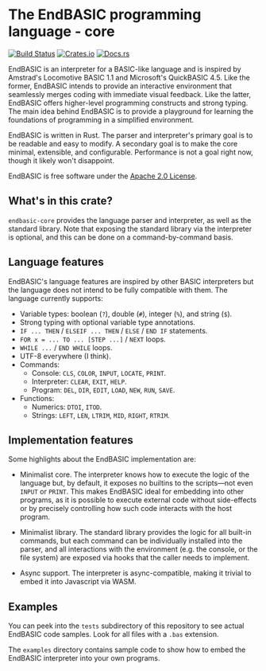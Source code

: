 # The EndBASIC programming language - core

[![Build Status](https://travis-ci.org/jmmv/endbasic.svg?branch=master)](https://travis-ci.org/jmmv/endbasic/)
[![Crates.io](https://img.shields.io/crates/v/endbasic-core.svg)](https://crates.io/crates/endbasic-core/)
[![Docs.rs](https://docs.rs/endbasic-core/badge.svg)](https://docs.rs/endbasic-core/)

EndBASIC is an interpreter for a BASIC-like language and is inspired by
Amstrad's Locomotive BASIC 1.1 and Microsoft's QuickBASIC 4.5.  Like the former,
EndBASIC intends to provide an interactive environment that seamlessly merges
coding with immediate visual feedback.  Like the latter, EndBASIC offers
higher-level programming constructs and strong typing.  The main idea behind
EndBASIC is to provide a playground for learning the foundations of programming
in a simplified environment.

EndBASIC is written in Rust.  The parser and interpreter's primary goal is to
be readable and easy to modify.  A secondary goal is to make the core minimal,
extensible, and configurable.  Performance is not a goal right now, though it
likely won't disappoint.

EndBASIC is free software under the [Apache 2.0 License](LICENSE).

## What's in this crate?

`endbasic-core` provides the language parser and interpreter, as well as the
standard library.  Note that exposing the standard library via the interpreter
is optional, and this can be done on a command-by-command basis.

## Language features

EndBASIC's language features are inspired by other BASIC interpreters but the
language does not intend to be fully compatible with them.  The language
currently supports:

*   Variable types: boolean (`?`), double (`#`), integer (`%`), and string
    (`$`).
*   Strong typing with optional variable type annotations.
*   `IF ... THEN` / `ELSEIF ... THEN` / `ELSE` / `END IF` statements.
*   `FOR x = ... TO ... [STEP ...]` / `NEXT` loops.
*   `WHILE ...` / `END WHILE` loops.
*   UTF-8 everywhere (I think).
*   Commands:
    *   Console: `CLS`, `COLOR`, `INPUT`, `LOCATE`, `PRINT`.
    *   Interpreter: `CLEAR`, `EXIT`, `HELP`.
    *   Program: `DEL`, `DIR`, `EDIT`, `LOAD`, `NEW`, `RUN`, `SAVE`.
*   Functions:
    *   Numerics: `DTOI`, `ITOD`.
    *   Strings: `LEFT`, `LEN`, `LTRIM`, `MID`, `RIGHT`, `RTRIM`.

## Implementation features

Some highlights about the EndBASIC implementation are:

*   Minimalist core.  The interpreter knows how to execute the logic of the
    language but, by default, it exposes no builtins to the scripts—not even
    `INPUT` or `PRINT`.  This makes EndBASIC ideal for embedding into other
    programs, as it is possible to execute external code without side-effects or
    by precisely controlling how such code interacts with the host program.

*   Minimalist library.  The standard library provides the logic for all
    built-in commands, but each command can be individually installed into the
    parser, and all interactions with the environment (e.g. the console, or the
    file system) are exposed via hooks that the caller needs to implement.

*   Async support.  The interpreter is async-compatible, making it trivial to
    embed it into Javascript via WASM.

## Examples

You can peek into the `tests` subdirectory of this repository to see actual
EndBASIC code samples.  Look for all files with a `.bas` extension.

The `examples` directory contains sample code to show how to embed the EndBASIC
interpreter into your own programs.
